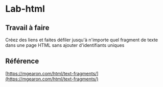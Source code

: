 # Lab-html

## Travail à faire

Créez des liens et faites défiler jusqu'à n'importe quel fragment de texte dans une page HTML sans ajouter d'identifiants uniques


## Référence


[https://mgearon.com/html/text-fragments/](https://mgearon.com/html/text-fragments/)